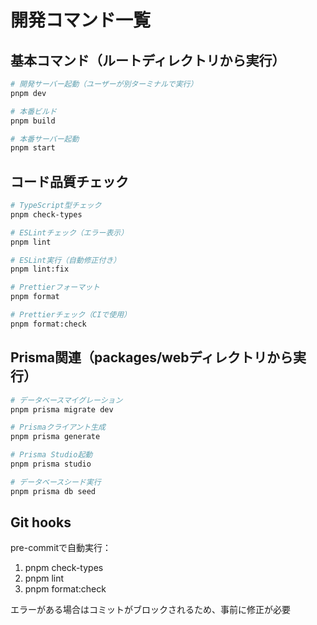 # 開発コマンド一覧

## 基本コマンド（ルートディレクトリから実行）

```bash
# 開発サーバー起動（ユーザーが別ターミナルで実行）
pnpm dev

# 本番ビルド
pnpm build

# 本番サーバー起動
pnpm start
```

## コード品質チェック

```bash
# TypeScript型チェック
pnpm check-types

# ESLintチェック（エラー表示）
pnpm lint

# ESLint実行（自動修正付き）
pnpm lint:fix

# Prettierフォーマット
pnpm format

# Prettierチェック（CIで使用）
pnpm format:check
```

## Prisma関連（packages/webディレクトリから実行）

```bash
# データベースマイグレーション
pnpm prisma migrate dev

# Prismaクライアント生成
pnpm prisma generate

# Prisma Studio起動
pnpm prisma studio

# データベースシード実行
pnpm prisma db seed
```

## Git hooks

pre-commitで自動実行：

1. pnpm check-types
2. pnpm lint
3. pnpm format:check

エラーがある場合はコミットがブロックされるため、事前に修正が必要
